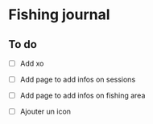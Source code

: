 # Fishing journal

## To do

- [ ] Add xo
- [ ] Add page to add infos on sessions
- [ ] Add page to add infos on fishing area
- [ ] Ajouter un icon

